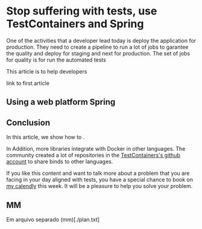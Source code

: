 # Stop suffering with tests, use TestContainers and Spring

One of the activities that a developer lead today is deploy the application for production. They need to create a pipeline to run a lot of jobs to garantee the quality and deploy for staging and next for production. The set of jobs for quality is for run the automated tests 

This article is to help developers

link to first article

## Using a web platform Spring


## Conclusion
In this article, we show how to .

 In Addition, more libraries integrate with Docker in other languages. The community created a lot of repositories in the [TestContainers's github account] to share binds to other languages.

If you like this content and want to talk more about a problem that you are facing in your day aligned with tests, you have a special chance to book on [my calendly] this week. It will be a pleasure to help you solve your problem.

[TestContainers quick start]: https://www.testcontainers.org/quickstart/junit_5_quickstart/
[Spring]: https://spring.io/quickstart
[my calendly]: https://calendly.com/alexferreiradev/action-to-presentation
[TestContainers's github account]: https://github.com/testcontainers

## MM
Em arquivo separado (mm)[./plan.txt]
